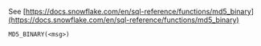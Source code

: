 See [https://docs.snowflake.com/en/sql-reference/functions/md5_binary](https://docs.snowflake.com/en/sql-reference/functions/md5_binary)
```
MD5_BINARY(<msg>)
```

